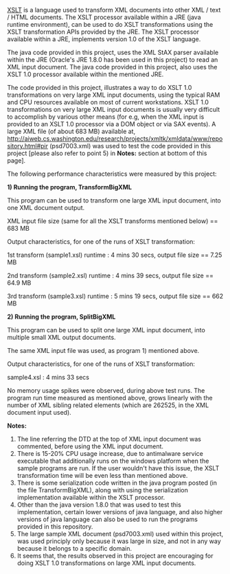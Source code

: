 [XSLT](https://www.w3.org/TR/xslt/all/) is a language used to transform XML documents into other XML / text / HTML documents. The XSLT processor available within a 
JRE (java runtime environment), can be used to do XSLT transformations using the XSLT transformation APIs provided by the JRE. The XSLT processor available within a JRE, implements version 1.0 of the XSLT language.

The java code provided in this project, uses the XML StAX parser available within the JRE (Oracle's JRE 1.8.0 has been used in this 
project) to read an XML input document. The java code provided in this project, also uses the XSLT 1.0 processor available within the 
mentioned JRE.

The code provided in this project, illustrates a way to do XSLT 1.0 transformations on very large XML input documents, using the typical 
RAM and CPU resources available on most of current workstations. XSLT 1.0 transformations on very large XML input documents is usually very difficult to accomplish by various other means (for e.g, when the XML input is provided to an XSLT 1.0 processor via a DOM object or via SAX events). A large XML file (of about 683 MB) available at, http://aiweb.cs.washington.edu/research/projects/xmltk/xmldata/www/repository.html#pir (psd7003.xml) was used to test the code provided 
in this project [please also refer to point 5) in **Notes:** section at bottom of this page].

The following performance characteristics were measured by this project:

**1) Running the program, TransformBigXML**

This program can be used to transform one large XML input document, into one XML document output.

XML input file size (same for all the XSLT transforms mentioned below) == 683 MB

Output characteristics, for one of the runs of XSLT transformation:

1st transform (sample1.xsl) runtime : 4 mins 30 secs, output file size == 7.25 MB

2nd transform (sample2.xsl) runtime : 4 mins 39 secs, output file size == 64.9 MB

3rd transform (sample3.xsl) runtime : 5 mins 19 secs, output file size == 662 MB

**2) Running the program, SplitBigXML**

This program can be used to split one large XML input document, into multiple small XML output documents.

The same XML input file was used, as program 1) mentioned above.

Output characteristics, for one of the runs of XSLT transformation:

sample4.xsl : 4 mins 33 secs

No memory usage spikes were observed, during above test runs. The program run time measured as mentioned above, grows linearly with the
number of XML sibling related elements (which are 262525, in the XML document input used).

**Notes:**
1) The line referring the DTD at the top of XML input document was commented, before using the XML input document.
2) There is 15-20% CPU usage increase, due to antimalware service executable that additionally runs on the windows platform when the sample programs are run. If the user wouldn't have this issue, the XSLT transformation time will be even less than mentioned above.
3) There is some serialization code written in the java program posted (in the file TransformBigXML), along with using the serialization implementation available within the XSLT processor.
4) Other than the java version 1.8.0 that was used to test this implementation, certain lower versions of java language, and also higher
versions of java language can also be used to run the programs provided in this repository.
5) The large sample XML document (psd7003.xml) used within this project, was used principly only because it was large in size, and not in any way because it belongs to a specific domain.
6) It seems that, the results observed in this project are encouraging for doing XSLT 1.0 transformations on large XML input documents.
